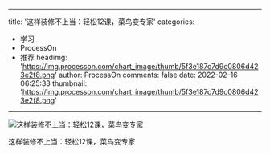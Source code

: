 
---
title: '这样装修不上当：轻松12课，菜鸟变专家'
categories: 
 - 学习
 - ProcessOn
 - 推荐
headimg: 'https://img.processon.com/chart_image/thumb/5f3e187c7d9c0806d423e2f8.png'
author: ProcessOn
comments: false
date: 2022-02-16 06:25:33
thumbnail: 'https://img.processon.com/chart_image/thumb/5f3e187c7d9c0806d423e2f8.png'
---

<div>   
<img class="thumb" alt="这样装修不上当：轻松12课，菜鸟变专家" src="https://img.processon.com/chart_image/thumb/5f3e187c7d9c0806d423e2f8.png" referrerpolicy="no-referrer">
<p>这样装修不上当：轻松12课，菜鸟变专家</p>  
</div>
            